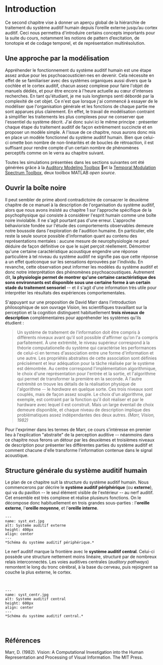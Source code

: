 
# Introduction

Ce second chapitre vise à donner un aperçu global de la hiérarchie de traitement du système auditif humain depuis l’oreille externe jusqu’au cortex auditif. Ceci nous permettra d'introduire certains concepts importants pour la suite du cours, notamment les notions de pattern d’excitation, de tonotopie et de codage temporel, et de représentation multirésolution.

## Une approche par la modélisation 

Appréhender le fonctionnement du système auditif humain est une étape assez ardue pour les psychoacousticien·nes en devenir. Cela nécessite en effet de se familiariser avec des systèmes organiques aussi divers que la cochlée et le cortex auditif, chacun assez complexe pour faire l'objet de manuels dédiés, et pour être encore à l'heure actuelle au cœur d'intenses recherches. En tant qu'étudiant, je me suis longtemps senti débordé par la complexité de cet objet. Ce n'est que lorsque j'ai commencé à essayer de le modéliser que l'organisation générale et les fonctions de chaque partie me sont apparues plus clairement. En effet, le travail de modélisation contraint à simplifier les traitements les plus complexes pour ne conserver que l'essentiel du système décrit. J'ai donc suivi ici le même principe : présenter chaque étape du traitement auditif de façon extrêmement succincte et en proposer un modèle simple. A l'issue de ce chapitre, nous aurons donc mis en place un modèle fonctionnel du système auditif humain. Bien que celui-ci omette bon nombre de non-linéarités et de boucles de rétroaction, il est suffisant pour rendre compte d'un certain nombre de phénomènes perceptifs comme on le verra au chapitre suivant.

Toutes les simulations présentées dans les sections suivantes ont été générées grâce à la [Auditory Modeling Toolbox](https://amtoolbox.org/) et la [Temporal Modulation Spectrum Toolbox](https://github.com/LeoVarnet/TMST), deux toolbox MATLAB *open source*.

## Ouvrir la boîte noire

Il peut sembler de prime abord contradictoire de consacrer le deuxième chapitre de ce manuel à la description de l'organisation du système auditif, alors que nous avons insisté au chapitre 1 sur l'approche spécifique de la psychophysique qui consiste à considérer l'esprit humain comme une boîte noire inviolable. Il ne s'agit pourtant pas d'une erreur. L'approche béhavioriste fondée sur l'étude des comportements observables demeure notre boussole dans l'exploration de l'audition humaine. En particulier, elle reste la seule source possible d'information quant au contenu des représentations mentales : aucune mesure de neurophysiologie ne peut déduire de façon définitive ce que le sujet perçoit réellement. Démontrer qu'une certaine caractéristique acoustique engendre une réponse particulière à tel niveau du système auditif ne signifie pas que cette réponse a un effet quelconque sur les sensations éprouvées par l'individu. En revanche, cette observation peut informer les modèles du système auditif et donc notre interprétation des phénomènes psychoacoustiques. Autrement dit, **la physiologie permet de montrer qu'une certaine caractéristique des sons environnants est disponible sous une certaine forme à un certain stade du traitement sensoriel** -- et il s'agit d'une information très utile pour interpréter les résultats des expériences comportementales.

S'appuyant sur une proposition de David Marr dans l'introduction philosophique de son ouvrage *Vision*, les scientifiques travaillant sur la perception et la cognition distinguent habituellement **trois niveaux de description** complémentaires pour appréhender les systèmes qu'ils étudient :

> Un système de traitement de l'information doit être compris à différents niveaux avant qu'il soit possible d'affirmer qu'on l'a compris parfaitement. À une extrémité, le niveau supérieur correspond à la théorie computationelle du système qui caractérise les performances de celui-ci en termes d'association entre une forme d'information et une autre. Les propriétés abstraites de cette association sont définies précisément et leur adéquation pour la tâche réalisée par le système est démontrée. Au centre correspond l'implémentation algorithmique, le choix d'une représentation pour l'entrée et la sortie, et l'algorithme qui permet de transformer la première en la seconde. À l'autre extrémité on trouve les détails de la réalisation physique de l'algorithme -- le *hardware* en quelque sorte. Ces trois niveaux sont couplés, mais de façon assez souple. Le choix d'un algorithme, par exemple, est contraint par la fonction qu'il doit réaliser et par le hardware avec lequel il est construit. Mais un large éventail de choix demeure disponible, et chaque niveau de description implique des problématiques assez indépendantes des deux autres. *(Marr, Vision, 1982)*

Pour l'exprimer dans les termes de Marr, ce cours s'intéresse en premier lieu à l'explication "abstraite" de la perception auditive -- néanmoins dans ce chapitre nous ferons un détour par les deuxièmes et troisièmes niveaux de description pour présenter les différentes parties du système auditif et comment chacune d'elle transforme l'information contenue dans le signal acoustique.

## Structure générale du système auditif humain 

Le plan de ce chapitre suit la structure du système auditif humain. Nous commencerons par décrire le **système auditif périphérique** (ou **externe**), qui va du pavillon -- le seul élément visible de l'extérieur -- au nerf auditif. Cet ensemble est très complexe et réalise plusieurs fonctions. On le décompose donc habituellement en trois grandes sous-parties : l'**oreille externe**, l'**oreille moyenne**, et l'**oreille interne**. 

```{figure} syst_ext.jpg
---
name: syst_ext.jpg
alt: Systeme auditif externe
height: 400px
align: center
---
*Schéma du système auditif périphérique.*
```

Le nerf auditif marque la frontière avec le **système auditif central**. Celui-ci possède une structure nettement moins linéaire, structuré par de nombreux relais interconnectés. Les voies auditives centrales (*auditory pathways*) remontent le long du tronc cérébral, à la base du cerveau, puis rejoignent sa couche la plus externe, le cortex. 

<br /> 

```{figure} syst_centr.jpg
---
name: syst_centr.jpg
alt: Systeme auditif central
height: 600px
align: center
---
*Schéma du système auditif central.*
```

<br />

## Références

Marr, D. (1982). Vision: A Computational Investigation into the Human Representation and Processing of Visual Information. The MIT Press.

